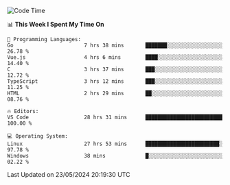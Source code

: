 
<!--START_SECTION:waka-->
![Code Time](http://img.shields.io/badge/Code%20Time-615%20hrs%2031%20mins-blue)

📊 **This Week I Spent My Time On** 

```text
💬 Programming Languages: 
Go                       7 hrs 38 mins       ███████░░░░░░░░░░░░░░░░░░   26.78 % 
Vue.js                   4 hrs 6 mins        ████░░░░░░░░░░░░░░░░░░░░░   14.40 % 
C                        3 hrs 37 mins       ███░░░░░░░░░░░░░░░░░░░░░░   12.72 % 
TypeScript               3 hrs 12 mins       ███░░░░░░░░░░░░░░░░░░░░░░   11.25 % 
HTML                     2 hrs 29 mins       ██░░░░░░░░░░░░░░░░░░░░░░░   08.76 % 

🔥 Editors: 
VS Code                  28 hrs 31 mins      █████████████████████████   100.00 % 

💻 Operating System: 
Linux                    27 hrs 53 mins      ████████████████████████░   97.78 % 
Windows                  38 mins             █░░░░░░░░░░░░░░░░░░░░░░░░   02.22 % 
```


 Last Updated on 23/05/2024 20:19:30 UTC
<!--END_SECTION:waka-->
